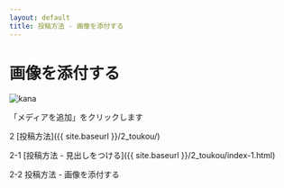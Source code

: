```yaml
---
layout: default
title: 投稿方法 - 画像を添付する
---
```


# 画像を添付する

![kana](./images/toukou-2.png)

「メディアを追加」をクリックします

2 [投稿方法]({{ site.baseurl }}/2_toukou/)

2-1 [投稿方法 - 見出しをつける]({{ site.baseurl }}/2_toukou/index-1.html)

2-2 投稿方法 - 画像を添付する